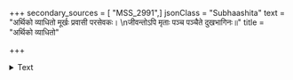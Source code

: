 +++
secondary_sources = [ "MSS_2991",]
jsonClass = "Subhaashita"
text = "अर्थिको व्याधितो मूर्खः प्रवासी परसेवकः।  \nजीवन्तोऽपि मृताः पञ्च पञ्चैते दुखभागिनः॥"
title = "अर्थिको व्याधितो"

+++

<details><summary>Text</summary>

अर्थिको व्याधितो मूर्खः प्रवासी परसेवकः।  
जीवन्तोऽपि मृताः पञ्च पञ्चैते दुखभागिनः॥
</details>
